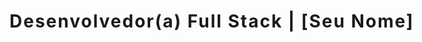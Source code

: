 

<h1 align="center">
  <a href="#" style="text-decoration:none;">
    <span style="display:inline-block; border-right: 2px solid; padding-right: 8px; animation: cursor-blink 1s infinite step-end;">
      Desenvolvedor(a) Full Stack | [Seu Nome]
    </span>
  </a>
</h1>

<style>
@keyframes typing {
  from { width: 0 }
  to { width: 100% }
}

@keyframes cursor-blink {
  from, to { border-color: transparent }
  50% { border-color: black }
}

h1 span {
  overflow: hidden;
  border-right: 2px solid black;
  white-space: nowrap;
  margin: 0 auto;
  letter-spacing: 2px;
  animation: typing 3.5s steps(40, end), cursor-blink .75s step-end infinite;
}
</style>
